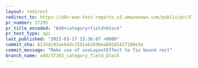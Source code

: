 ```yaml
---
layout: redirect
redirect_to: https://a8c-woo-test-reports.s3.amazonaws.com/public/pr/37295/api/index.html
pr_number: 37295
pr_title_encoded: "Add+category+field+block"
pr_test_type: api
last_published: "2023-03-17 15:36:07 +0000"
commit_sha: 6135dc03ae84dc1581a62b9bea80185427186e3a
commit_message: "Make use of useLayoutEffect to fix bound rect"
branch_name: add/37263_category_field_block
---
```

